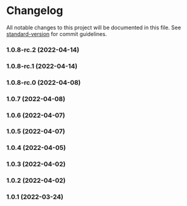 # Changelog

All notable changes to this project will be documented in this file. See [standard-version](https://github.com/conventional-changelog/standard-version) for commit guidelines.

### 1.0.8-rc.2 (2022-04-14)

### 1.0.8-rc.1 (2022-04-14)

### 1.0.8-rc.0 (2022-04-08)

### 1.0.7 (2022-04-08)

### 1.0.6 (2022-04-07)

### 1.0.5 (2022-04-07)

### 1.0.4 (2022-04-05)

### 1.0.3 (2022-04-02)

### 1.0.2 (2022-04-02)

### 1.0.1 (2022-03-24)
